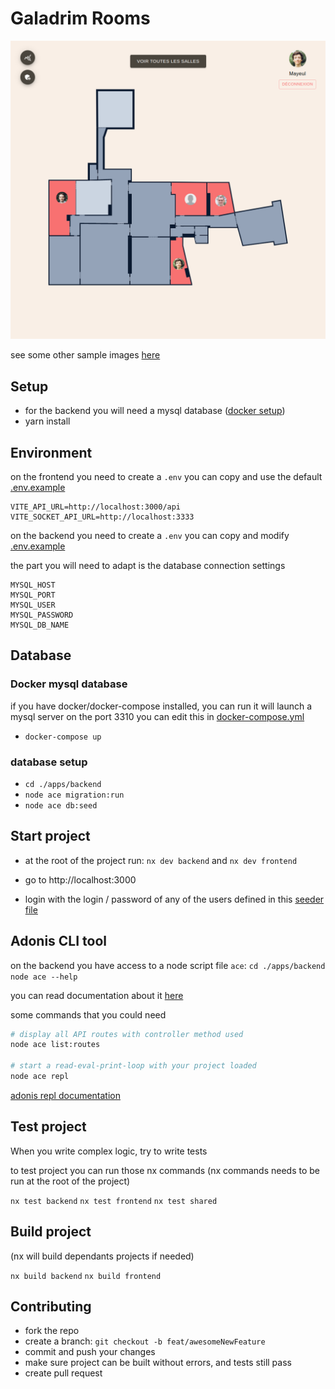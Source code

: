 # Galadrim Rooms

![galadrim room home](./readme-images/home.png)

see some other sample images [here](./readme-images/README.md)

## Setup

-   for the backend you will need a mysql database ([docker setup](#-Docker-mysql-database))
-   yarn install

## Environment

on the frontend you need to create a `.env` you can copy and use the default [.env.example](./apps/frontend/.env.example)

```
VITE_API_URL=http://localhost:3000/api
VITE_SOCKET_API_URL=http://localhost:3333
```

on the backend you need to create a `.env` you can copy and modify [.env.example](./apps/backend/.env.example)

the part you will need to adapt is the database connection settings

```
MYSQL_HOST
MYSQL_PORT
MYSQL_USER
MYSQL_PASSWORD
MYSQL_DB_NAME
```

## Database

### Docker mysql database

if you have docker/docker-compose installed, you can run
it will launch a mysql server on the port 3310 you can edit this in [docker-compose.yml](./docker-compose.yml)

-   `docker-compose up`

### database setup

-   `cd ./apps/backend`
-   `node ace migration:run`
-   `node ace db:seed`

## Start project

-   at the root of the project run:
    `nx dev backend`
    and
    `nx dev frontend`

-   go to http://localhost:3000

-   login with the login / password of any of the users defined in this [seeder file](./apps/backend/database/seeders/001_UserSeeder.ts)

## Adonis CLI tool

on the backend you have access to a node script file `ace`:
`cd ./apps/backend`
`node ace --help`

you can read documentation about it [here](https://docs.adonisjs.com/guides/ace-commandline)

some commands that you could need

```sh
# display all API routes with controller method used
node ace list:routes

# start a read-eval-print-loop with your project loaded
node ace repl
```

[adonis repl documentation](https://docs.adonisjs.com/guides/repl)

## Test project

When you write complex logic, try to write tests

to test project you can run those nx commands
(nx commands needs to be run at the root of the project)

`nx test backend`
`nx test frontend`
`nx test shared`

## Build project

(nx will build dependants projects if needed)

`nx build backend`
`nx build frontend`

## Contributing

-   fork the repo
-   create a branch: `git checkout -b feat/awesomeNewFeature`
-   commit and push your changes
-   make sure project can be built without errors, and tests still pass
-   create pull request

